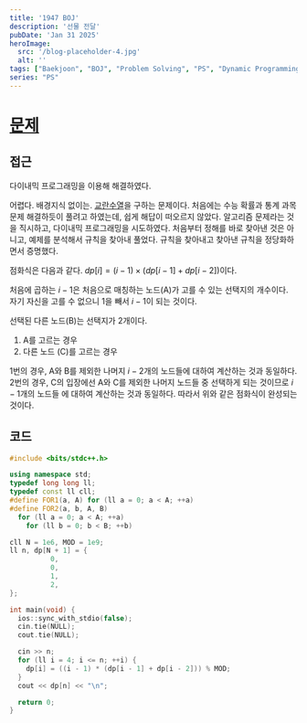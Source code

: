 ```yaml
---
title: '1947 BOJ'
description: '선물 전달'
pubDate: 'Jan 31 2025'
heroImage:
  src: '/blog-placeholder-4.jpg'
  alt: ''
tags: ["Baekjoon", "BOJ", "Problem Solving", "PS", "Dynamic Programming", "DP", "Mathematics", "Combinatorics"]
series: "PS"
---
```


# [문제](https://www.acmicpc.net/problem/1947)

## 접근

다이내믹 프로그래밍을 이용해 해결하였다.

어렵다. 배경지식 없이는.
[교란수열](https://namu.wiki/w/%EC%99%84%EC%A0%84%20%EC%88%9C%EC%97%B4)을 구하는 문제이다.
처음에는 수능 확률과 통계 과목 문제 해결하듯이 풀려고 하였는데,
쉽게 해답이 떠오르지 않았다.
알고리즘 문제라는 것을 직시하고, 다이내믹 프로그래밍을 시도하였다.
처음부터 정해를 바로 찾아낸 것은 아니고, 예제를 분석해서 규칙을 찾아내 풀었다.
규칙을 찾아내고 찾아낸 규칙을 정당화하면서 증명했다.

점화식은 다음과 같다.
$dp[i] = (i-1)\times (dp[i-1] + dp[i-2])$이다.

처음에 곱하는 $i-1$은 처음으로 매칭하는 노드(A)가 고를 수 있는 선택지의 개수이다.
자기 자신을 고를 수 없으니 1을 빼서 $i-1$이 되는 것이다.

선택된 다른 노드(B)는 선택지가 2개이다.
1. A를 고르는 경우
2. 다른 노드 (C)를 고르는 경우

1번의 경우, A와 B를 제외한 나머지 $i-2$개의 노드들에 대하여 계산하는 것과 동일하다.
2번의 경우, C의 입장에선 A와 C를 제외한 나머지 노드들 중 선택하게 되는 것이므로 $i-1$개의 노드들 에 대하여 계산하는 것과 동일하다.
따라서 위와 같은 점화식이 완성되는 것이다.

## 코드

```c++
#include <bits/stdc++.h>

using namespace std;
typedef long long ll;
typedef const ll cll;
#define FOR1(a, A) for (ll a = 0; a < A; ++a)
#define FOR2(a, b, A, B)                                                       \
  for (ll a = 0; a < A; ++a)                                                   \
    for (ll b = 0; b < B; ++b)

cll N = 1e6, MOD = 1e9;
ll n, dp[N + 1] = {
          0,
          0,
          1,
          2,
};

int main(void) {
  ios::sync_with_stdio(false);
  cin.tie(NULL);
  cout.tie(NULL);

  cin >> n;
  for (ll i = 4; i <= n; ++i) {
    dp[i] = ((i - 1) * (dp[i - 1] + dp[i - 2])) % MOD;
  }
  cout << dp[n] << "\n";

  return 0;
}
```